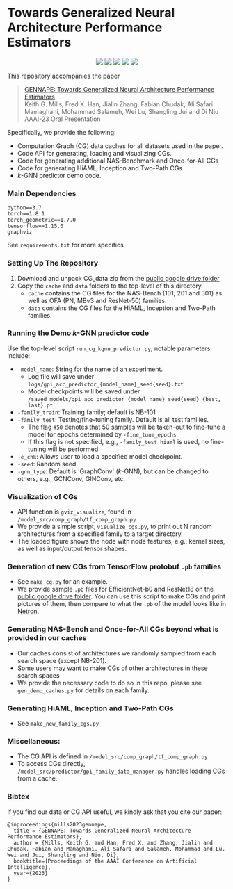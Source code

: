 # Towards Generalized Neural Architecture Performance Estimators

<p align="center">
    <a href="https://aaai.org/Conferences/AAAI-23/" alt="Conference">
        <img src="https://img.shields.io/badge/AAAI'23-blue" /></a>
    <a href="https://github.com/Ascend-Research/GENNAPE/blob/master/LICENSE" alt="License">
        <img src="https://img.shields.io/badge/License-MIT-purple" /></a>
    <a href="https://www.python.org/" alt="Python">
        <img src="https://img.shields.io/badge/Python-3.7-yellow" /></a>
    <a href="https://pytorch.org/" alt="PyTorch">
        <img src="https://img.shields.io/badge/PyTorch-1.8-orange" /></a>
    <a href="https://www.tensorflow.org/" alt="TensorFlow">
        <img src="https://img.shields.io/badge/TensorFlow-1.15-darkred" /></a>
<p/>

This repository accompanies the paper

> [GENNAPE: Towards Generalized Neural Architecture Performance Estimators](https://arxiv.org/abs/2211.17226)\
> Keith G. Mills, Fred X. Han, Jialin Zhang, Fabian Chudak, Ali Safari Mamaghani, Mohammad Salameh, Wei Lu, 
> Shangling Jui and Di Niu\
> AAAI-23 Oral Presentation

Specifically, we provide the following:
- Computation Graph (CG) data caches for all datasets used in the paper.
- Code API for generating, loading and visualizing CGs.
- Code for generating additional NAS-Benchmark and Once-for-All CGs
- Code for generating HiAML, Inception and Two-Path CGs
- *k*-GNN predictor demo code.

### Main Dependencies
```
python==3.7
torch==1.8.1
torch_geometric==1.7.0
tensorflow==1.15.0
graphviz
```
See `requirements.txt` for more specifics

### Setting Up The Repository
1. Download and unpack CG_data.zip from the [public google drive folder](https://drive.google.com/drive/folders/1nTj8g6XbIU_PYvOBaXjylBHmgo-3okra)
2. Copy the `cache` and `data` folders to the top-level of this directory.
    * `cache` contains the CG files for the NAS-Bench (101, 201 and 301) as well as OFA (PN, MBv3 and ResNet-50) families.
    * `data` contains the CG files for the HiAML, Inception and Two-Path families.

### Running the Demo *k*-GNN predictor code
Use the top-level script `run_cg_kgnn_predictor.py`; notable parameters include:
* `-model_name`: String for the name of an experiment.
  * Log file will save under `logs/gpi_acc_predictor_{model_name}_seed{seed}.txt`
  * Model checkpoints will be saved under `/saved_models/gpi_acc_predictor_{model_name}_seed{seed}_{best, last}.pt`
* `-family_train`: Training family; default is NB-101
* `-family_test`: Testing/fine-tuning family. Default is all test families.
  * The flag `#50` denotes that 50 samples will be taken-out to fine-tune a model for epochs determined by `-fine_tune_epochs`
  * If this flag is not specified, e.g., `-family_test hiaml` is used, no fine-tuning will be performed.
* `-e_chk`: Allows user to load a specified model checkpoint.
* `-seed`: Random seed.
* `-gnn_type`: Default is 'GraphConv' (*k*-GNN), but can be changed to others, e.g., GCNConv, GINConv, etc.

### Visualization of CGs
* API function is `gviz_visualize`, found in `/model_src/comp_graph/tf_comp_graph.py`
* We provide a simple script, `visualize_cgs.py`, to print out N random architectures from a specified family to a target directory.
* The loaded figure shows the node with node features, e.g., kernel sizes, as well as input/output tensor shapes.

### Generation of new CGs from TensorFlow protobuf `.pb` families
* See `make_cg.py` for an example.
* We provide sample `.pb` files for EfficientNet-b0 and ResNet18 on the [public google drive folder](https://drive.google.com/drive/folders/1nTj8g6XbIU_PYvOBaXjylBHmgo-3okra). You can use this script to make CGs and print pictures of them, then compare to what the `.pb` of the model looks like in [Netron](https://netron.app/).

### Generating NAS-Bench and Once-for-All CGs beyond what is provided in our caches
* Our caches consist of architectures we randomly sampled from each search space (except NB-201).
* Some users may want to make CGs of other architectures in these search spaces
* We provide the necessary code to do so in this repo, please see `gen_demo_caches.py` for details on each family.

### Generating HiAML, Inception and Two-Path CGs
* See `make_new_family_cgs.py`

### Miscellaneous:
* The CG API is defined in `/model_src/comp_graph/tf_comp_graph.py`
* To access CGs directly, `/model_src/predictor/gpi_family_data_manager.py` handles loading CGs from a cache.

### Bibtex 
If you find our data or CG API useful, we kindly ask that you cite our paper:
```
@inproceedings{mills2023gennape,
  title = {GENNAPE: Towards Generalized Neural Architecture Performance Estimators},
  author = {Mills, Keith G. and Han, Fred X. and Zhang, Jialin and Chudak, Fabian and Mamaghani, Ali Safari and Salameh, Mohammad and Lu, Wei and Jui, Shangling and Niu, Di},
  booktitle={Proceedings of the AAAI Conference on Artificial Intelligence},
  year={2023}
}
```